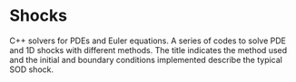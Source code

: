 # Shocks
C++ solvers for PDEs and Euler equations.
A series of codes to solve PDE and 1D shocks with different methods. 
The title indicates the method used and the initial and boundary conditions implemented describe the typical SOD shock.
